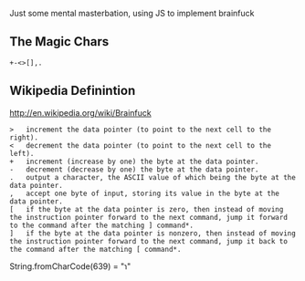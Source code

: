 

Just some mental masterbation, using JS to implement brainfuck

The Magic Chars
-------------

    +-<>[],.


Wikipedia Definintion
----------

http://en.wikipedia.org/wiki/Brainfuck


    >	increment the data pointer (to point to the next cell to the right).
    <	decrement the data pointer (to point to the next cell to the left).
    +	increment (increase by one) the byte at the data pointer.
    -	decrement (decrease by one) the byte at the data pointer.
    .	output a character, the ASCII value of which being the byte at the data pointer.
    ,	accept one byte of input, storing its value in the byte at the data pointer.
    [	if the byte at the data pointer is zero, then instead of moving the instruction pointer forward to the next command, jump it forward to the command after the matching ] command*.
    ]	if the byte at the data pointer is nonzero, then instead of moving the instruction pointer forward to the next command, jump it back to the command after the matching [ command*.




String.fromCharCode(639) = "ɿ"
